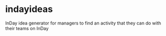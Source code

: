 # indayideas
InDay idea generator for managers to find an activity that they can do with their teams on InDay
